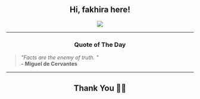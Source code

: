 <h2 align="center"> Hi, fakhira here!</h2>

<p align="center">
<a href="https://github.com/fakhiralkda" alt="github streak"><img src="https://dvst-streak.herokuapp.com/?user=fakhiralkda&theme=tokyonight&fire=DD472C"></a>
</p>

<hr>
<h3 align="center">Quote of The Day</h3>
<p align="center">
<blockquote>
<i>"Facts are the enemy of truth. "</i>
<br>
<b>- Miguel de Cervantes</b>
</blockquote>
</p>


<hr>
<h2 align="center">Thank You 🙏🏼</h2>
